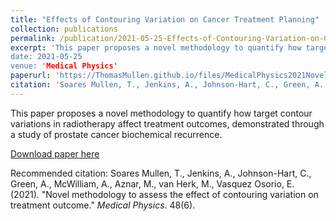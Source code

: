 ```yaml
---
title: "Effects of Contouring Variation on Cancer Treatment Planning"
collection: publications
permalink: /publication/2021-05-25-Effects-of-Contouring-Variation-on-Cancer-Treatment-Planning-number-1
excerpt: 'This paper proposes a novel methodology to quantify how target contour variations in radiotherapy affect treatment outcomes, demonstrated through a study of prostate cancer biochemical recurrence"
date: 2021-05-25
venue: 'Medical Physics'
paperurl: 'https://ThomasMullen.github.io/files/MedicalPhysics2021Novelmethodologytoassesstheeffectofcontouringvariation.pdf'
citation: 'Soares Mullen, T., Jenkins, A., Johnson-Hart, C., Green, A., McWilliam, A., Aznar, M., van Herk, M., Vasquez Osorio, E. (2021). &quot;Novel methodology to assess the effect of contouring variation on treatment outcome.&quot; <i>Medical Physics</i>. 48(6).'
---
```

This paper proposes a novel methodology to quantify how target contour variations in radiotherapy affect treatment outcomes, demonstrated through a study of prostate cancer biochemical recurrence.

[Download paper here](https://ThomasMullen.github.io/files/paper1.pdf)

Recommended citation: Soares Mullen, T., Jenkins, A., Johnson-Hart, C., Green, A., McWilliam, A., Aznar, M., van Herk, M., Vasquez Osorio, E. (2021). "Novel methodology to assess the effect of contouring variation on treatment outcome." <i>Medical Physics</i>. 48(6).